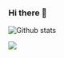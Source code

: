 ### Hi there 👋



![Github stats](https://github-readme-stats.vercel.app/api?username=saiteja-05)


<img align="center" src="https://github-readme-stats.vercel.app/api/<CARD_TYPE>/?username=<saiteja-05>&theme=<THEME_NAME>" />


<!--
**saiteja-05/saiteja-05** is a ✨ _special_ ✨ repository because its `README.md` (this file) appears on your GitHub profile.

Here are some ideas to get you started:

- 🔭 I’m currently Purshuing PG diploma BigData Analytics course at CDAC(know-it) Pune
- 🌱 I’m currently learning Bigdata,Machine Learning,Artificial intelligence 
- 👯 I’m looking to work on the data analyst,data engineer roles...
- 🤔 I’m looking for help with ...
- 💬 Ask me about ...
- 📫 How to reach me: ...
- 😄 Pronouns: ...
- ⚡ Fun fact: ...



-->



